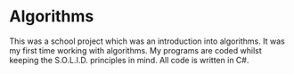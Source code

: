 # Algorithms
This was a school project which was an introduction into algorithms. It was my first time working with algorithms. My programs are coded whilst keeping the S.O.L.I.D. principles in mind. All code is written in C#.

